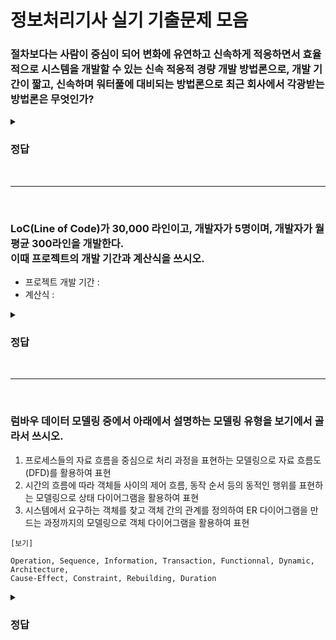# 정보처리기사 실기 기출문제 모음

### 절차보다는 사람이 중심이 되어 변화에 유연하고 신속하게 적응하면서 효율적으로 시스템을 개발할 수 있는 신속 적응적 경량 개발 방법론으로, 개발 기간이 짧고, 신속하며 워터풀에 대비되는 방법론으로 최근 회사에서 각광받는 방법론은 무엇인가?

<details>
<summary><h3>정답</h3></summary>

### Agile 방법론

<문제 해설>
<br>
- 애자일 방법론은 절차보다는 사람이 중심이 되어 변화에 유연하고 신속하게 적응하면서 효율적으로 시스템을 개발할 수 있는 신속 적응적 경량 개발 방법론
- 개발 기간이 짧고 신속하며 워터풀에 대비되는 방법론으로 개발과 함께 즉ㄱ시 피드백을 받아 유동적으로 개발할 수 있음 
</details>
  
<br>
  
---

<br>

### LoC(Line of Code)가 30,000 라인이고, 개발자가 5명이며, 개발자가 월평균 300라인을 개발한다.<br>이때 프로젝트의 개발 기간과 계산식을 쓰시오.
- 프로젝트 개발 기간 :
- 계산식 :

<details>
<summary><h3>정답</h3></summary>

### 20개월 / (30,000 라인 / 300라인) / 5명 = 20개월

<문제 해설>
<br>
- Man Month에 프로젝트 인원과 관련 없이 한 사람이 프로젝트를 할 때 걸리는 시간으로 Man Moth = LoC / 프로그래머의 월간 생산성 = 30,000 / 300 = 100개월
- 프로젝트 기간 = Man Moth / 프로젝트 인력 = 100 / 5 = 20
</details>

<br>

---
  
<br>
  
### 럼바우 데이터 모델링 중에서 아래에서 설명하는 모델링 유형을 보기에서 골라서 쓰시오.

1. 프로세스들의 자료 흐름을 중심으로 처리 과정을 표현하는 모델링으로 자료 흐름도(DFD)를 활용하여 표현
2. 시간의 흐름에 따라 객체들 사이의 제어 흐름, 동작 순서 등의 동적인 행위를 표현하는 모델링으로 상태 다이어그램을 활용하여 표현
3. 시스템에서 요구하는 객체를 찾고 객체 간의 관계를 정의하여 ER 다이어그램을 만드는 과정까지의 모델링으로 객체 다이어그램을 활용하여 표현

```
[보기]
  
Operation, Sequence, Information, Transaction, Functionnal, Dynamic, Architecture,
Cause-Effect, Constraint, Rebuilding, Duration
```


<details>
<summary><h3>정답</h3></summary>

### 1. Functional / 2. Dynamic / 3. Information

<문제 해설>
<br>
- **객체 모델링(Object Modeling)**
  - **정보 모델링(Information)이**라고도 하며, **시스템에서 요구하는 객체를 찾고 객체 간의 관계를 정의하여 ER 다이어그램으로 만드는 과정까지의 모델링**
  - 가장 중요하며 선행되어 진행
  - 객체 다이어그램을 활용하여 표현
- **동적 모델링(Dynamic Modeling)**
  - **시간의 흐름에 따라 객체들 사이의 제어, 흐름, 동작 순서 등의 동적인 행위를 표현하는 모델링**
  - **상태 다이어그램을 활용**하여 표현
- **기능 모델링(Function Modeling)**
  - **프로세스들의 자료 흐름을 중심으로 처리 과정 표현하는 모델링**
  - **자료 흐름도(DFD)를 활용**하여 표현
</details>
